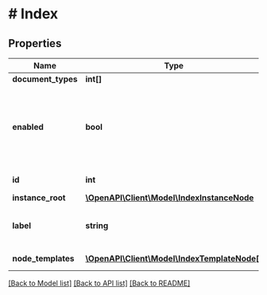 # # Index

## Properties

Name | Type | Description | Notes
------------ | ------------- | ------------- | -------------
**document_types** | **int[]** |  | 
**enabled** | **bool** | Causes this index to be visible and updated when document data changes. | [optional] 
**id** | **int** |  | [optional] [readonly] 
**instance_root** | [**\OpenAPI\Client\Model\IndexInstanceNode**](IndexInstanceNode.md) |  | [optional] 
**label** | **string** | Short description of this index. | 
**node_templates** | [**\OpenAPI\Client\Model\IndexTemplateNode[]**](IndexTemplateNode.md) |  | [optional] [readonly] 

[[Back to Model list]](../../README.md#documentation-for-models) [[Back to API list]](../../README.md#documentation-for-api-endpoints) [[Back to README]](../../README.md)



